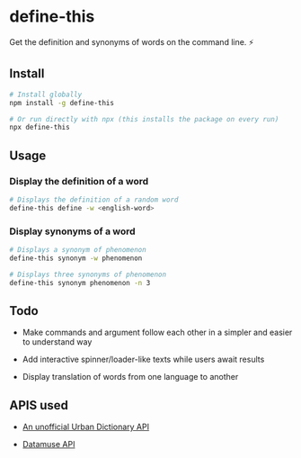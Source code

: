 # define-this

Get the definition and synonyms of words on the command line. ⚡

## Install

```bash
# Install globally
npm install -g define-this

# Or run directly with npx (this installs the package on every run)
npx define-this
```

## Usage

### Display the definition of a word

```bash
# Displays the definition of a random word
define-this define -w <english-word>
```

### Display synonyms of a word

```bash
# Displays a synonym of phenomenon
define-this synonym -w phenomenon

# Displays three synonyms of phenomenon
define-this synonym phenomenon -n 3
```

## Todo

- Make commands and argument follow each other in a simpler and easier to understand way

- Add interactive spinner/loader-like texts while users await results

- Display translation of words from one language to another

## APIS used

- [An unofficial Urban Dictionary API](https://rapidapi.com/community/api/urban-dictionary)

- [Datamuse API](http://www.datamuse.com/api/)
